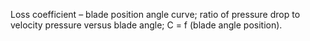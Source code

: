 ﻿Loss coefficient – blade position angle curve; ratio of pressure drop to velocity pressure versus blade angle; C = f (blade angle position).
